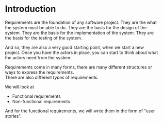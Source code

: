 # Introduction

Requirements are the foundation of any software project. They are the what the system must be able to do. They are the basis for the design of the system. They are the basis for the implementation of the system. They are the basis for the testing of the system.

And so, they are also a very good starting point, when we start a new project.
Once you have the actors in place, you can start to think about what the actors need from the system.

Requirements come in many forms, there are many different structures or ways to express the requirements.\
There are also different _types_ of requirements. 

We will look at
- Functional requirements
- Non-functional requirements

And for the functional requirements, we will write them in the form of "user stories".